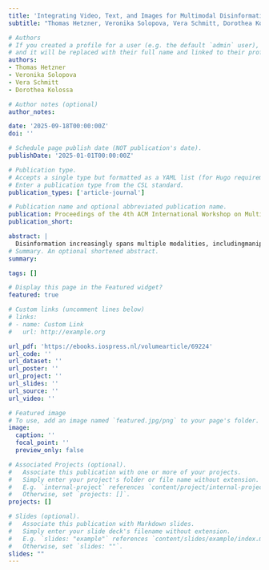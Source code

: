 ```yaml
---
title: 'Integrating Video, Text, and Images for Multimodal Disinformation Detection'
subtitle: "Thomas Hetzner, Veronika Solopova, Vera Schmitt, Dorothea Kolossa" 

# Authors
# If you created a profile for a user (e.g. the default `admin` user), write the username (folder name) here
# and it will be replaced with their full name and linked to their profile.
authors:
- Thomas Hetzner
- Veronika Solopova
- Vera Schmitt
- Dorothea Kolossa

# Author notes (optional)
author_notes: 

date: '2025-09-18T00:00:00Z'
doi: ''

# Schedule page publish date (NOT publication's date).
publishDate: '2025-01-01T00:00:00Z'

# Publication type.
# Accepts a single type but formatted as a YAML list (for Hugo requirements).
# Enter a publication type from the CSL standard.
publication_types: ['article-journal']

# Publication name and optional abbreviated publication name.
publication: Proceedings of the 4th ACM International Workshop on Multimedia AI against Disinformation
publication_short:

abstract: |
  Disinformation increasingly spans multiple modalities, includingmanipulated audio, fake videos, and text-image content pairs in thecase of articles. Existing detection models often address the modali-ties separately, limiting their effectiveness in real-world scenarios. This study proposes a unified multimodal disinformation detectionmodel that simultaneously analyzes text, image, and video con-tent. To operationalize this unified approach, we transform videodata into complementary textual and visual representations. Audiotracks are transcribed using Whisper, while keyframes are extractedfrom video using one of three methods: random frame extraction,clustering-based selection, and our novel extraction method. Cap-tions are generated for each keyframe to embed visual semanticsinto the textual stream, enabling integrated cross-modal analysis. This combined representation is evaluated against unimodalbaselines and state-of-the-art Vision-Language Models (VLMs), in-cluding LLaMA and VILA. Results across model architectures anddataset configurations show that our unified multimodal pipelineoutperforms separate modality-specific systems in detecting disin-formation.
# Summary. An optional shortened abstract.
summary: 

tags: []

# Display this page in the Featured widget?
featured: true

# Custom links (uncomment lines below)
# links:
# - name: Custom Link
#   url: http://example.org

url_pdf: 'https://ebooks.iospress.nl/volumearticle/69224'
url_code: ''
url_dataset: ''
url_poster: ''
url_project: ''
url_slides: ''
url_source: ''
url_video: ''

# Featured image
# To use, add an image named `featured.jpg/png` to your page's folder.
image:
  caption: ''
  focal_point: ''
  preview_only: false

# Associated Projects (optional).
#   Associate this publication with one or more of your projects.
#   Simply enter your project's folder or file name without extension.
#   E.g. `internal-project` references `content/project/internal-project/index.md`.
#   Otherwise, set `projects: []`.
projects: []

# Slides (optional).
#   Associate this publication with Markdown slides.
#   Simply enter your slide deck's filename without extension.
#   E.g. `slides: "example"` references `content/slides/example/index.md`.
#   Otherwise, set `slides: ""`.
slides: ""
---
```

